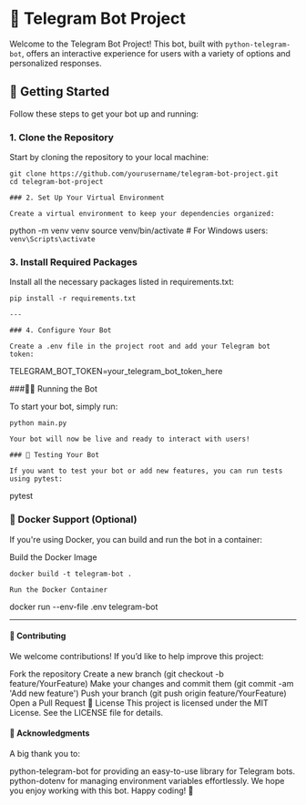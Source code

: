 # 🧩 Telegram Bot Project

Welcome to the Telegram Bot Project! This bot, built with `python-telegram-bot`, offers an interactive experience for users with a variety of options and personalized responses.

## 🚀 Getting Started

Follow these steps to get your bot up and running:

### 1. Clone the Repository

Start by cloning the repository to your local machine:

```
git clone https://github.com/yourusername/telegram-bot-project.git
cd telegram-bot-project

### 2. Set Up Your Virtual Environment

Create a virtual environment to keep your dependencies organized:

```
python -m venv venv
source venv/bin/activate   # For Windows users: `venv\Scripts\activate`

### 3. Install Required Packages

Install all the necessary packages listed in requirements.txt:

```
pip install -r requirements.txt

---

### 4. Configure Your Bot

Create a .env file in the project root and add your Telegram bot token:

```
TELEGRAM_BOT_TOKEN=your_telegram_bot_token_here

###🏃‍♂️ Running the Bot

To start your bot, simply run:

```
python main.py

Your bot will now be live and ready to interact with users!

### 🧪 Testing Your Bot

If you want to test your bot or add new features, you can run tests using pytest:

```
pytest

### 🐳 Docker Support (Optional)

If you're using Docker, you can build and run the bot in a container:

Build the Docker Image

```
docker build -t telegram-bot .

Run the Docker Container

```
docker run --env-file .env telegram-bot

---

#### 🌟 Contributing
We welcome contributions! If you’d like to help improve this project:

Fork the repository
Create a new branch (git checkout -b feature/YourFeature)
Make your changes and commit them (git commit -am 'Add new feature')
Push your branch (git push origin feature/YourFeature)
Open a Pull Request
📝 License
This project is licensed under the MIT License. See the LICENSE file for details.

#### 🙌 Acknowledgments
A big thank you to:

python-telegram-bot for providing an easy-to-use library for Telegram bots.
python-dotenv for managing environment variables effortlessly.
We hope you enjoy working with this bot. Happy coding! 🚀
